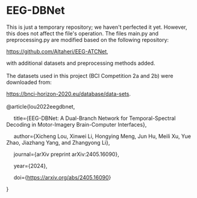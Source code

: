 # EEG-DBNet

This is just a temporary repository; we haven't perfected it yet. However, this does not affect the file's operation. The files main.py and preprocessing.py are modified based on the following repository: 

<https://github.com/Altaheri/EEG-ATCNet>, 

with additional datasets and preprocessing methods added.
<br/>
<br/>
The datasets used in this project (BCI Competition 2a and 2b) were downloaded from: 

<https://bnci-horizon-2020.eu/database/data-sets>.
<br/>
<br/>
@article{lou2022eegdbnet, 

&nbsp;&nbsp;&nbsp;&nbsp; title={EEG-DBNet: A Dual-Branch Network for Temporal-Spectral Decoding in Motor-Imagery Brain-Computer Interfaces}, 
  
&nbsp;&nbsp;&nbsp;&nbsp; author={Xicheng Lou, Xinwei Li, Hongying Meng, Jun Hu, Meili Xu, Yue Zhao, Jiazhang Yang, and Zhangyong Li}, 
  
&nbsp;&nbsp;&nbsp;&nbsp; journal={arXiv preprint arXiv:2405.16090}, 
  
&nbsp;&nbsp;&nbsp;&nbsp; year={2024},
  
&nbsp;&nbsp;&nbsp;&nbsp; doi={<https://arxiv.org/abs/2405.16090>}
  
}
